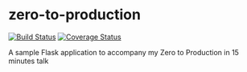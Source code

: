 # zero-to-production

[![Build Status](https://travis-ci.org/atbaker/zero-to-production.svg?branch=master)](https://travis-ci.org/atbaker/zero-to-production)
[![Coverage Status](https://coveralls.io/repos/github/atbaker/zero-to-production/badge.svg?branch=master)](https://coveralls.io/github/atbaker/zero-to-production?branch=master)

A sample Flask application to accompany my Zero to Production in 15 minutes talk
